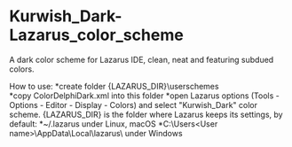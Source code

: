 # Kurwish_Dark-Lazarus_color_scheme
A dark color scheme for Lazarus IDE, clean, neat and featuring subdued colors.

How to use:
*create folder {LAZARUS_DIR}\userschemes\
*copy ColorDelphiDark.xml into this folder
*open Lazarus options (Tools - Options - Editor - Display - Colors) and select "Kurwish_Dark" color scheme.
{LAZARUS_DIR} is the folder where Lazarus keeps its settings, by default:
*~/.lazarus under Linux, macOS
*C:\Users\<User name>\AppData\Local\lazarus\ under Windows

